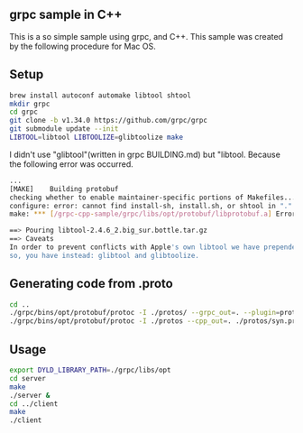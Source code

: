 
## grpc sample in C++
This is a so simple sample using grpc, and C++.
This sample was created by the following procedure for Mac OS.

Setup
---
```bash
brew install autoconf automake libtool shtool
mkdir grpc
cd grpc
git clone -b v1.34.0 https://github.com/grpc/grpc 
git submodule update --init 
LIBTOOL=libtool LIBTOOLIZE=glibtoolize make 
```

I didn't use "glibtool"(written in grpc BUILDING.md) but "libtool. 
Because the following error was occurred.

```bash
...
[MAKE]    Building protobuf
checking whether to enable maintainer-specific portions of Makefiles... yes
configure: error: cannot find install-sh, install.sh, or shtool in "." "./.." "./../.."
make: *** [/grpc-cpp-sample/grpc/libs/opt/protobuf/libprotobuf.a] Error 1

==> Pouring libtool-2.4.6_2.big_sur.bottle.tar.gz
==> Caveats
In order to prevent conflicts with Apple's own libtool we have prepended a "g"
so, you have instead: glibtool and glibtoolize.
```

Generating code from .proto
---
```bash
cd ..
./grpc/bins/opt/protobuf/protoc -I ./protos/ --grpc_out=. --plugin=protoc-gen-grpc=./grpc/bins/opt/grpc_cpp_plugin ./protos/syn.proto
./grpc/bins/opt/protobuf/protoc -I ./protos --cpp_out=. ./protos/syn.proto
```

Usage
---
```bash
export DYLD_LIBRARY_PATH=./grpc/libs/opt
cd server
make
./server &
cd ../client
make
./client
```